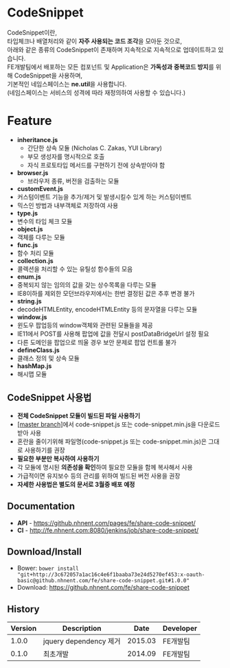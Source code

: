 
# CodeSnippet

CodeSnippet이란,<br />
타입체크나 배열처리와 같이 **자주 사용되는 코드 조각**을 모아둔 것으로,<br />
아래와 같은 종류의 CodeSnippet이 존재하며 지속적으로 지속적으로 업데이트하고 있습니다.<br />
FE개발팀에서 배포하는 모든 컴포넌트 및 Application은 **가독성과 중복코드 방지**를 위해 CodeSnippet을 사용하며,<br />
기본적인 네임스페이스는 **ne.util**을 사용합니다.<br />
(네임스페이스는 서비스의 성격에 따라 재정의하여 사용할 수 있습니다.)<br />


# Feature
* **inheritance.js**
  * 간단한 상속 모듈 (Nicholas C. Zakas, YUI Library)
  * 부모 생성자를 명시적으로 호출
  * 자식 프로토타입 메서드를 구현하기 전에 상속받아야 함
* **browser.js**
  * 브라우저 종류, 버전을 검출하는 모듈
* **customEvent.js**
 * 커스텀이벤트 기능을 추가/제거 및 발생시킬수 있게 하는 커스텀이벤트
 * 믹스인 방법과 내부객체로 저장하여 사용
* **type.js**
 * 변수의 타입 체크 모듈
* **object.js**
 * 객체를 다루는 모듈
* **func.js**
 * 함수 처리 모듈
* **collection.js**
 * 콜렉션을 처리할 수 있는 유틸성 함수들의 모음
* **enum.js**
 * 중복되지 않는 임의의 값을 갖는 상수목록을 다루는 모듈
 * IE8이하를 제외한 모던브라우저에서는 한번 결정된 값은 추후 변경 불가
* **string.js**
 * decodeHTMLEntity, encodeHTMLEntity 등의 문자열을 다루는 모듈
* **window.js**
 * 윈도우 팝업등의 window객체와 관련된 모듈들을 제공
 * IE11에서 POST를 사용해 팝업에 값을 전달시 postDataBridgeUrl 설정 필요
 * 다른 도메인을 팝업으로 띄울 경우 보안 문제로 팝업 컨트롤 불가
* **defineClass.js**
 * 클래스 정의 및 상속 모듈
* **hashMap.js**
 * 해시맵 모듈

## CodeSnippet 사용법
* **전체 CodeSnippet 모듈이 빌드된 파일 사용하기**
 * [[master branch]](https://github.nhnent.com/FE/Share-CodeSnippet)에서 code-snippet.js 또는 code-snippet.min.js을 다운로드 받아 사용
 * 혼란을 줄이기위해 파일명(code-snippet.js 또는 code-snippet.min.js)은 그대로 사용하기를 권장
* **필요한 부분만 복사하여 사용하기**
 * 각 모듈에 명시된 **의존성을 확인**하여 필요한 모듈을 함께 복사해서 사용
 * 가급적이면 유지보수 등의 관리를 위하여 빌드된 버전 사용을 권장
* **자세한 사용법은 별도의 문서로 3월중 배포 예정**

## Documentation
* **API** - https://github.nhnent.com/pages/fe/share-code-snippet/
* **CI** - http://fe.nhnent.com:8080/jenkins/job/share-code-snippet/

## Download/Install
* Bower: `bower install "git+http://3c672057a1ac16c4e6f1baaba73e24d5270ef453:x-oauth-basic@github.nhnent.com/fe/share-code-snippet.git#1.0.0"`
* Download: https://github.nhnent.com/fe/share-code-snippet


## History
| Version | Description | Date | Developer |
| ---- | ---- | ---- | ---- |
| 1.0.0 | jquery dependency 제거 | 2015.03 | FE개발팀 |
| 0.1.0 | 최초개발 | 2014.09 | FE개발팀 |
